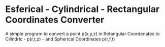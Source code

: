 # Esferical - Cylindrical - Rectangular Coordinates Converter
A simple program to convert a point p(x,y,z) in Retangular Coordenates to Cilindric - p(r,t,z) - and Spherical Coordinates p(r,f,t)
